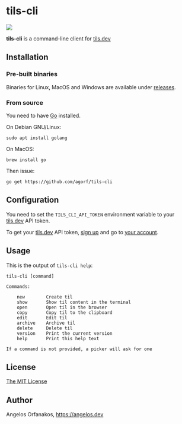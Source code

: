 # tils-cli

![](https://img.shields.io/github/v/tag/agorf/tils-cli?label=version&sort=semver)

**tils-cli** is a command-line client for [tils.dev][]

[tils.dev]: https://tils.dev/

## Installation

### Pre-built binaries

Binaries for Linux, MacOS and Windows are available under [releases][].

[releases]: https://github.com/agorf/tils-cli/releases

### From source

You need to have [Go](https://golang.org/) installed.

On Debian GNU/Linux:

```shell
sudo apt install golang
```

On MacOS:

```shell
brew install go
```

Then issue:

```shell
go get https://github.com/agorf/tils-cli
```

## Configuration

You need to set the `TILS_CLI_API_TOKEN` environment variable to your [tils.dev][] API token.

To get your [tils.dev][] API token, [sign up][] and go to [your account][account].

[sign up]: https://tils.dev/signup
[account]: https://tils.dev/account

## Usage

This is the output of `tils-cli help`:

```plaintext
tils-cli [command]

Commands:

    new        Create til
    show       Show til content in the terminal
    open       Open til in the browser
    copy       Copy til to the clipboard
    edit       Edit til
    archive    Archive til
    delete     Delete til
    version    Print the current version
    help       Print this help text

If a command is not provided, a picker will ask for one
```

## License

[The MIT License][]

[The MIT License]: https://github.com/agorf/tils-cli/blob/master/LICENSE.txt

## Author

Angelos Orfanakos, <https://angelos.dev>
